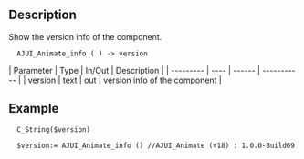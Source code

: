 ﻿<!-- AJUI_Animate_info ( ) -> version -->


## Description

Show the version info of the component.

```4d
  AJUI_Animate_info ( ) -> version
```

| Parameter | Type | In/Out | Description |
| --------- | ---- | ------ | ----------- |
| version | text | out | version info of the component |

## Example

```4d
  C_String($version)
  
  $version:= AJUI_Animate_info () //AJUI_Animate (v18) : 1.0.0-Build69 
```

